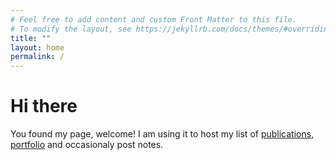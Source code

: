 ```yaml
---
# Feel free to add content and custom Front Matter to this file.
# To modify the layout, see https://jekyllrb.com/docs/themes/#overriding-theme-defaults
title: ""
layout: home
permalink: /
---
```


# Hi there

You found my page, welcome! I am using it to host my list of [publications](/publications), [portfolio](/portfolio) and occasionaly post notes.